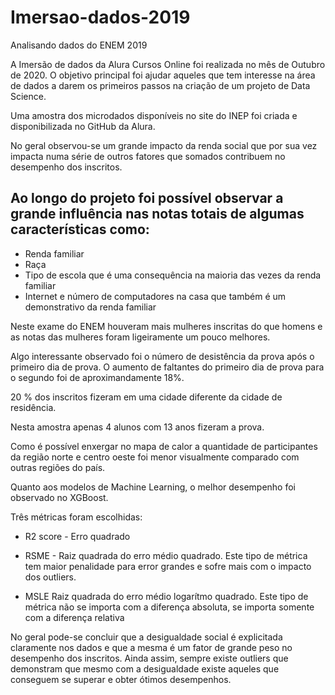 # Imersao-dados-2019
Analisando dados do ENEM 2019


A Imersão de dados da Alura Cursos Online foi realizada no mês de Outubro de 2020. O objetivo principal foi ajudar aqueles que tem interesse na área de dados a darem os primeiros passos na criação de um projeto de Data Science.

Uma amostra dos microdados disponíveis no site do INEP foi criada e disponibilizada no GitHub da Alura.

No geral observou-se um grande impacto da renda social que por sua vez impacta numa série de outros fatores que somados contribuem no desempenho dos inscritos.


## Ao longo do projeto foi possível observar a grande influência nas notas totais de algumas características como:

- Renda familiar
- Raça
- Tipo de escola que é uma consequência na maioria das vezes da renda familiar
- Internet e número de computadores na casa que também é um demonstrativo da renda familiar


Neste exame do ENEM houveram mais mulheres inscritas do que homens e as notas das mulheres foram ligeiramente um pouco melhores.

Algo interessante observado foi o número de desistência da prova após o primeiro dia de prova. O aumento de faltantes do primeiro dia de prova para o segundo foi de aproximandamente 18%.

20 % dos inscritos fizeram em uma cidade diferente da cidade de residência.

Nesta amostra apenas 4 alunos com 13 anos fizeram a prova.

Como é possível enxergar no mapa de calor a quantidade de participantes da região norte e centro oeste foi menor visualmente comparado com outras regiões do país.

Quanto aos modelos de Machine Learning, o melhor desempenho foi observado no XGBoost.

Três métricas foram escolhidas:

- R2 score - Erro quadrado

- RSME - Raiz quadrada do erro médio quadrado. Este tipo de métrica tem maior penalidade para error grandes e sofre mais com o impacto dos outliers.

- MSLE Raiz quadrada do erro médio logarítmo quadrado. Este tipo de métrica não se importa com a diferença absoluta, se importa somente com a diferença relativa

No geral pode-se concluir que a desigualdade social é explicitada claramente nos dados e que a mesma é um fator de grande peso no desempenho dos inscritos. Ainda assim, sempre existe outliers que demonstram que mesmo com a desigualdade existe aqueles que conseguem se superar e obter ótimos desempenhos.

